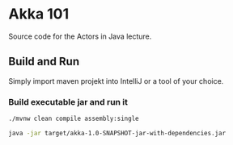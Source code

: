 # Akka 101

Source code for the Actors in Java lecture.

## Build and Run

Simply import maven projekt into IntelliJ or a tool of your choice.

### Build executable jar and run it

```bash
./mvnw clean compile assembly:single  

java -jar target/akka-1.0-SNAPSHOT-jar-with-dependencies.jar
```

